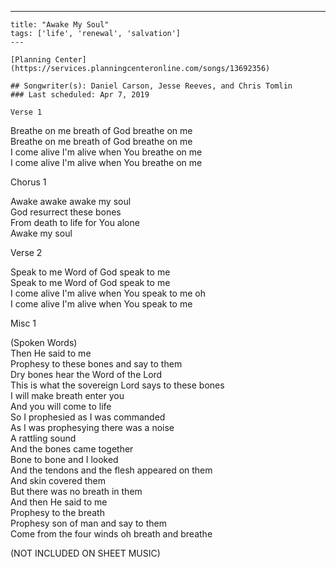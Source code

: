 ---
    title: "Awake My Soul"
    tags: ['life', 'renewal', 'salvation']
    ---

    [Planning Center](https://services.planningcenteronline.com/songs/13692356)

    ## Songwriter(s): Daniel Carson, Jesse Reeves, and Chris Tomlin
    ### Last scheduled: Apr 7, 2019          

    Verse 1  
  
Breathe on me breath of God breathe on me  
Breathe on me breath of God breathe on me  
I come alive I'm alive when You breathe on me  
I come alive I'm alive when You breathe on me  
  
Chorus 1  
  
Awake awake awake my soul  
God resurrect these bones  
From death to life for You alone  
Awake my soul  
  
Verse 2  
  
Speak to me Word of God speak to me  
Speak to me Word of God speak to me  
I come alive I'm alive when You speak to me oh  
I come alive I'm alive when You speak to me  
  
Misc 1  
  
(Spoken Words)  
Then He said to me  
Prophesy to these bones and say to them  
Dry bones hear the Word of the Lord  
This is what the sovereign Lord says to these bones  
I will make breath enter you  
And you will come to life  
So I prophesied as I was commanded  
As I was prophesying there was a noise  
A rattling sound  
And the bones came together  
Bone to bone and I looked  
And the tendons and the flesh appeared on them  
And skin covered them  
But there was no breath in them  
And then He said to me  
Prophesy to the breath  
Prophesy son of man and say to them  
Come from the four winds oh breath and breathe  
  
(NOT INCLUDED ON SHEET MUSIC)
    